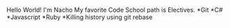 Hello World! I'm Nacho
My favorite Code School path is Electives.
*Git
*C#
*Javascript
*Ruby
*Killing history using git rebase
